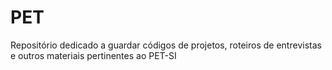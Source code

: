 # PET
Repositório dedicado a guardar códigos de projetos, roteiros de entrevistas e outros materiais pertinentes ao PET-SI
